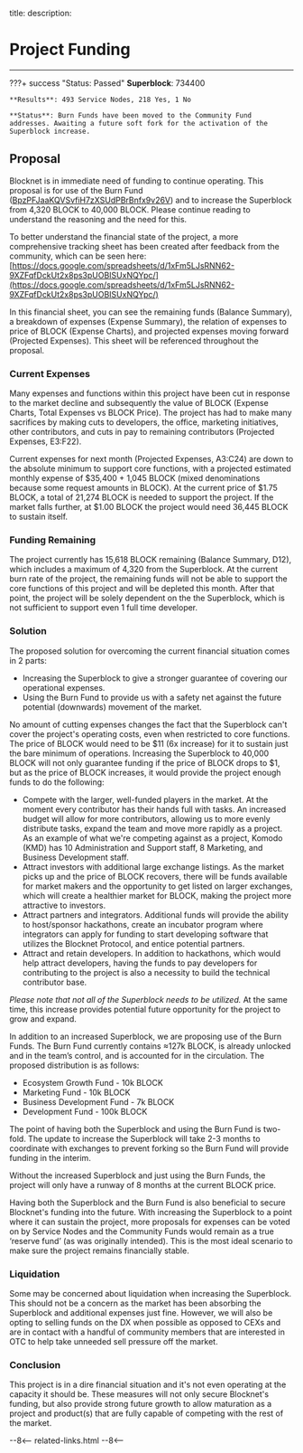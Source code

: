 title: 
description:


# Project Funding

---

???+ success "Status: Passed"
    **Superblock**: 734400

    **Results**: 493 Service Nodes, 218 Yes, 1 No

    **Status**: Burn Funds have been moved to the Community Fund addresses. Awaiting a future soft fork for the activation of the Superblock increase.

## Proposal
Blocknet is in immediate need of funding to continue operating. This proposal is for use of the Burn Fund ([BpzPFJaaKQVSvfiH7zXSUdPBrBnfx9v26V](https://chainz.cryptoid.info/block/address.dws?BpzPFJaaKQVSvfiH7zXSUdPBrBnfx9v26V.htm)) and to increase the Superblock from 4,320 BLOCK to 40,000 BLOCK. Please continue reading to understand the reasoning and the need for this.

To better understand the financial state of the project, a more comprehensive tracking sheet has been created after feedback from the community, which can be seen here: [https://docs.google.com/spreadsheets/d/1xFm5LJsRNN62-9XZFqfDckUt2x8ps3pUOBISUxNQYpc/](https://docs.google.com/spreadsheets/d/1xFm5LJsRNN62-9XZFqfDckUt2x8ps3pUOBISUxNQYpc/)

In this financial sheet, you can see the remaining funds (Balance Summary), a breakdown of expenses (Expense Summary), the relation of expenses to price of BLOCK (Expense Charts), and projected expenses moving forward (Projected Expenses). This sheet will be referenced throughout the proposal.


### Current Expenses
Many expenses and functions within this project have been cut in response to the market decline and subsequently the value of BLOCK (Expense Charts, Total Expenses vs BLOCK Price). The project has had to make many sacrifices by making cuts to developers, the office, marketing initiatives, other contributors, and cuts in pay to remaining contributors (Projected Expenses, E3:F22). 

Current expenses for next month (Projected Expenses, A3:C24) are down to the absolute minimum to support core functions, with a projected estimated monthly expense of $35,400 + 1,045 BLOCK (mixed denominations because some request amounts in BLOCK). At the current price of $1.75 BLOCK, a total of 21,274 BLOCK is needed to support the project. If the market falls further, at $1.00 BLOCK the project would need 36,445 BLOCK to sustain itself.


### Funding Remaining
The project currently has 15,618 BLOCK remaining (Balance Summary, D12), which includes a maximum of 4,320 from the Superblock. At the current burn rate of the project, the remaining funds will not be able to support the core functions of this project and will be depleted this month. After that point, the project will be solely dependent on the the Superblock, which is not sufficient to support even 1 full time developer.


### Solution
The proposed solution for overcoming the current financial situation comes in 2 parts:

* Increasing the Superblock to give a stronger guarantee of covering our operational expenses.
* Using the Burn Fund to provide us with a safety net against the future potential (downwards) movement of the market.

No amount of cutting expenses changes the fact that the Superblock can't cover the project's operating costs, even when restricted to core functions. The price of BLOCK would need to be $11 (6x increase) for it to sustain just the bare minimum of operations. Increasing the Superblock to 40,000 BLOCK will not only guarantee funding if the price of BLOCK drops to $1, but as the price of BLOCK increases, it would provide the project enough funds to do the following:

* Compete with the larger, well-funded players in the market. At the moment every contributor has their hands full with tasks. An increased budget will allow for more contributors, allowing us to more evenly distribute tasks, expand the team and move more rapidly as a project. As an example of what we're competing against as a project, Komodo (KMD) has 10 Administration and Support staff, 8 Marketing, and Business Development staff.
* Attract investors with additional large exchange listings. As the market picks up and the price of BLOCK recovers, there will be funds available for market makers and the opportunity to get listed on larger exchanges, which will create a healthier market for BLOCK, making the project more attractive to investors.
* Attract partners and integrators. Additional funds will provide the ability to host/sponsor hackathons, create an incubator program where integrators can apply for funding to start developing software that utilizes the Blocknet Protocol, and entice potential partners.
* Attract and retain developers. In addition to hackathons, which would help attract developers, having the funds to pay developers for contributing to the project is also a necessity to build the technical contributor base.

*Please note that not all of the Superblock needs to be utilized.* At the same time, this increase provides potential future opportunity for the project to grow and expand.

In addition to an increased Superblock, we are proposing use of the Burn Funds. The Burn Fund currently contains &asymp;127k BLOCK, is already unlocked and in the team’s control, and is accounted for in the circulation. The proposed distribution is as follows:

* Ecosystem Growth Fund - 10k BLOCK
* Marketing Fund - 10k BLOCK
* Business Development Fund - 7k BLOCK
* Development Fund - 100k BLOCK

The point of having both the Superblock and using the Burn Fund is two-fold. The update to increase the Superblock will take 2-3 months to coordinate with exchanges to prevent forking so the Burn Fund will provide funding in the interim.

Without the increased Superblock and just using the Burn Funds, the project will only have a runway of 8 months at the current BLOCK price.

Having both the Superblock and the Burn Fund is also beneficial to secure Blocknet's funding into the future. With increasing the Superblock to a point where it can sustain the project, more proposals for expenses can be voted on by Service Nodes and the Community Funds would remain as a true ‘reserve fund’ (as was originally intended). This is the most ideal scenario to make sure the project remains financially stable.


### Liquidation
Some may be concerned about liquidation when increasing the Superblock. This should not be a concern as the market has been absorbing the Superblock and additional expenses just fine. However, we will also be opting to selling funds on the DX when possible as opposed to CEXs and are in contact with a handful of community members that are interested in OTC to help take unneeded sell pressure off the market.


### Conclusion
This project is in a dire financial situation and it's not even operating at the capacity it should be. These measures will not only secure Blocknet's funding, but also provide strong future growth to allow maturation as a project and product(s) that are fully capable of competing with the rest of the market.









<!-- 
======= Start: Related Links Section =======
- This is the related links section at the bottom of each page.
- It lists the links in the relatedLinks array variable below.
	Example: relatedLinks = [{"name":"Blocknet Website","link":"https://blocknet.co"},{"name":"API Docs","link":"https://api.blocknet.co"}];
- If the array is empty, ie. relatedLinks = [], then the related links section will not be displayed.
related-links.html
- The template and logic for the related links section can be found in docs/snippets/related-links.html
- The base path is defaulted to docs/snippets/, which can be edited in the mkdocs.yml file
- The template and logic is linked with markdown_extensions: pymdownx.snippets
-->
<script type="text/javascript">
var relatedLinks = [];
</script>

--8<--
related-links.html
--8<-- 
<!-- 
======= End: Related Links Section ======= 
-->






